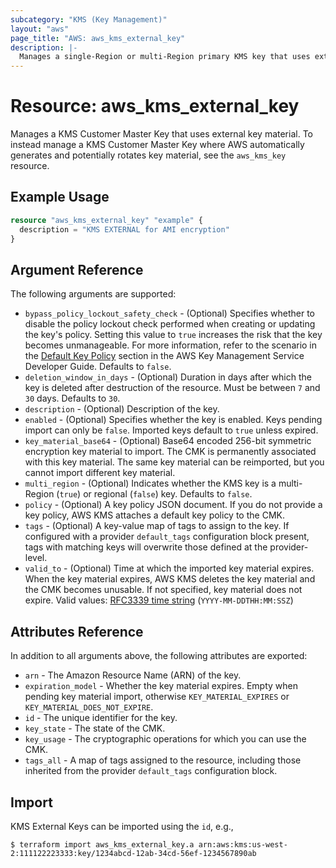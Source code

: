 ```yaml
---
subcategory: "KMS (Key Management)"
layout: "aws"
page_title: "AWS: aws_kms_external_key"
description: |-
  Manages a single-Region or multi-Region primary KMS key that uses external key material.
---
```


# Resource: aws_kms_external_key

Manages a KMS Customer Master Key that uses external key material. To instead manage a KMS Customer Master Key where AWS automatically generates and potentially rotates key material, see the `aws_kms_key` resource.

## Example Usage

```terraform
resource "aws_kms_external_key" "example" {
  description = "KMS EXTERNAL for AMI encryption"
}
```

## Argument Reference

The following arguments are supported:

* `bypass_policy_lockout_safety_check` - (Optional) Specifies whether to disable the policy lockout check performed when creating or updating the key's policy. Setting this value to `true` increases the risk that the key becomes unmanageable. For more information, refer to the scenario in the [Default Key Policy](https://docs.aws.amazon.com/kms/latest/developerguide/key-policies.html#key-policy-default-allow-root-enable-iam) section in the AWS Key Management Service Developer Guide. Defaults to `false`.
* `deletion_window_in_days` - (Optional) Duration in days after which the key is deleted after destruction of the resource. Must be between `7` and `30` days. Defaults to `30`.
* `description` - (Optional) Description of the key.
* `enabled` - (Optional) Specifies whether the key is enabled. Keys pending import can only be `false`. Imported keys default to `true` unless expired.
* `key_material_base64` - (Optional) Base64 encoded 256-bit symmetric encryption key material to import. The CMK is permanently associated with this key material. The same key material can be reimported, but you cannot import different key material.
* `multi_region` - (Optional) Indicates whether the KMS key is a multi-Region (`true`) or regional (`false`) key. Defaults to `false`.
* `policy` - (Optional) A key policy JSON document. If you do not provide a key policy, AWS KMS attaches a default key policy to the CMK.
* `tags` - (Optional) A key-value map of tags to assign to the key. If configured with a provider `default_tags` configuration block present, tags with matching keys will overwrite those defined at the provider-level.
* `valid_to` - (Optional) Time at which the imported key material expires. When the key material expires, AWS KMS deletes the key material and the CMK becomes unusable. If not specified, key material does not expire. Valid values: [RFC3339 time string](https://tools.ietf.org/html/rfc3339#section-5.8) (`YYYY-MM-DDTHH:MM:SSZ`)

## Attributes Reference

In addition to all arguments above, the following attributes are exported:

* `arn` - The Amazon Resource Name (ARN) of the key.
* `expiration_model` - Whether the key material expires. Empty when pending key material import, otherwise `KEY_MATERIAL_EXPIRES` or `KEY_MATERIAL_DOES_NOT_EXPIRE`.
* `id` - The unique identifier for the key.
* `key_state` - The state of the CMK.
* `key_usage` - The cryptographic operations for which you can use the CMK.
* `tags_all` - A map of tags assigned to the resource, including those inherited from the provider `default_tags` configuration block.

## Import

KMS External Keys can be imported using the `id`, e.g.,

```
$ terraform import aws_kms_external_key.a arn:aws:kms:us-west-2:111122223333:key/1234abcd-12ab-34cd-56ef-1234567890ab
```
